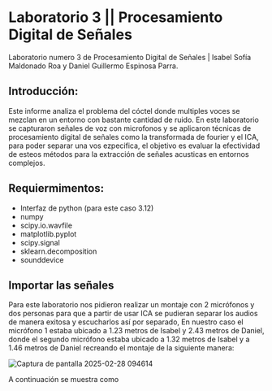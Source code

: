 # Laboratorio 3 ||  Procesamiento Digital de Señales 
Laboratorio numero 3 de Procesamiento Digital de Señales | Isabel Sofía Maldonado Roa y Daniel Guillermo Espinosa Parra.

## Introducción:

Este informe analiza el problema del cóctel donde multiples voces se mezclan en un entorno con bastante cantidad de ruido. En este laboratorio se capturaron señales de voz con microfonos  y se aplicaron técnicas de procesamiento digital de señales como la transformada de fourier y el ICA, para poder separar una vos ezpecifica, el objetivo es evaluar la efectividad de esteos métodos para la extracción de señales acusticas en entornos complejos. 


## Requiermimentos: 

-  Interfaz de python (para este caso 3.12)
- numpy 
- scipy.io.wavfile 
- matplotlib.pyplot 
- scipy.signal 
- sklearn.decomposition 
- sounddevice

## Importar las señales 

Para este laboratorio nos pidieron realizar un montaje con 2 micrófonos y dos personas para que a partir de usar ICA se pudieran separar los audios de manera exitosa y escucharlos así por separado, En nuestro caso el micrófono 1 estaba ubicado a 1.23 metros de Isabel y 2.43 metros de Daniel, donde el segundo micrófono estaba ubicado a 1.32 metros de Isabel y a 1.46 metros de Daniel recreando el montaje de la siguiente manera: 

![Captura de pantalla 2025-02-28 094614](https://github.com/user-attachments/assets/36406f97-a59a-46fb-882b-feaf321db9c6)

A continuación se muestra como 

